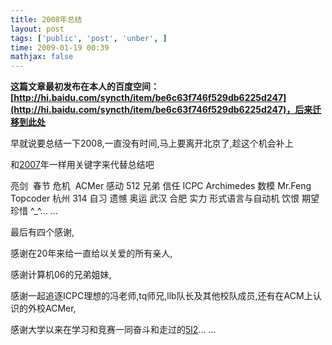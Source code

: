 ```yaml
---
title: 2008年总结
layout: post
tags: ['public', 'post', 'unber', ]
time: 2009-01-19 00:39
mathjax: false
---
```

<b>这篇文章最初发布在本人的百度空间：[http://hi.baidu.com/syncth/item/be6c63f746f529db6225d247](http://hi.baidu.com/syncth/item/be6c63f746f529db6225d247)，后来迁移到此处</b>

<p>早就说要总结一下2008,一直没有时间,马上要离开北京了,趁这个机会补上</p><p>和<a href="http://blog.xiaonei.com/GetEntry.do?id=259867272&amp;owner=229061005">2007</a>年一样用关键字来代替总结吧</p><p>亮剑  春节 危机  ACMer 感动 512 兄弟 信任 ICPC Archimedes 数模 Mr.Feng Topcoder 杭州 314 自习 遗憾 奥运 武汉 合肥 实力 形式语言与自动机 饮恨 期望 珍惜 ^_^... ...</p><p>最后有四个感谢,</p><p>感谢在20年来给一直给以关爱的所有亲人,</p><p>感谢计算机06的兄弟姐妹,</p><p>感谢一起追逐ICPC理想的冯老师,tq师兄,llb队长及其他校队成员,还有在ACM上认识的外校ACMer,</p><p>感谢大学以来在学习和竞赛一同奋斗和走过的<a href="http://hi.baidu.com/5l2_">5l2</a>... ...</p>
